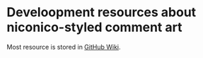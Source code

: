 
Develoopment resources about niconico-styled comment art
========================================================

Most resource is stored in [GitHub Wiki](https://github.com/OpenDanmakuConsortium/danmaku-doc/wiki).
